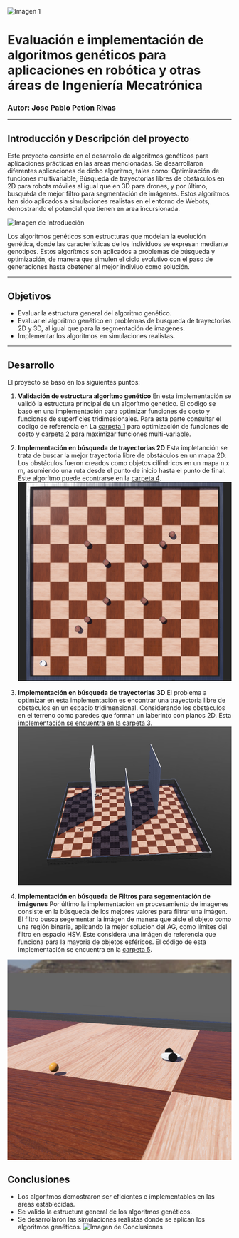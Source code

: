 <div style="display: flex; align-items: center; height: 200;">
  <img src="https://biodiversidad.gt/portal/images/layout/UVG_logo.png" width="50%",  alt="Imagen 1"/>
</div>

# Evaluación e implementación de algoritmos genéticos para aplicaciones en robótica y otras áreas de Ingeniería Mecatrónica
###  Autor: Jose Pablo Petion Rivas

------------

## Introducción y Descripción del proyecto

Este proyecto consiste en el desarrollo de algoritmos genéticos para aplicaciones prácticas en las areas mencionadas. Se desarrollaron diferentes aplicaciones de dicho algoritmo, tales como: Optimización de funciones multivariable, Búsqueda de trayectorias libres de obstáculos en 2D para robots móviles al igual que en 3D para drones, y por último, busquéda de mejor filtro para segmentación de imágenes. Estos algoritmos han sido aplicados a simulaciones realistas en el entorno de Webots, demostrando el potencial que tienen en area incursionada.

![Imagen de Introducción](https://images.spiceworks.com/wp-content/uploads/2023/08/30104126/Genetic-Algorithm.jpg)

Los algoritmos genéticos son estructuras que modelan la evolución genética, donde las características de los individuos se expresan mediante genotipos. Estos algorítmos son aplicados a problemas de búsqueda y optimización, de manera que simulen el ciclo evolutivo con el paso de generaciones hasta obetener al mejor indiviuo como solución. 

------------
## Objetivos

- Evaluar la estructura general del algoritmo genético.
- Evaluar el algoritmo genético en problemas de busqueda de trayectorias 2D y 3D, al igual que para la segmentación de imagenes.
- Implementar los algoritmos en simulaciones realistas.

------------


## Desarrollo

El proyecto se baso en los siguientes puntos:

1. **Validación de estructura algorítmo genético**
En esta implementación se validó la estructura principal de un algorítmo genético. El codigo se basó en una implementación para optimizar funciones de costo y funciones de superficies tridimesionales. Para esta parte consultar el codigo de referencia en La [carpeta 1](./Codigo%20MATLAB/AG_Antecedentes) para optimización de funciones de costo y [carpeta 2](./Codigo%20MATLAB/SurfMaxMin_GA/) para maximizar funciones multi-variable.

2. **Implementación en búsqueda de trayectorias 2D**
Esta impletanción se trata de buscar la mejor trayectoria libre de obstáculos en un mapa 2D. Los obstáculos fueron creados como objetos cilíndricos en un mapa n x m, asumiendo una ruta desde el punto de inicio hasta el punto de final. Este algorítmo puede econtrarse en la [carpeta 4](./Codigo%20MATLAB/Pathplanning_GA).
![img2](example_images/map1_p1.png)

3.  **Implementación en búsqueda de trayectorias 3D** 
El problema a optimizar en esta implementación es encontrar una trayectoria libre de obstáculos en un espacio tridimensional. Considerando los obstáculos en el terreno como paredes que forman un laberinto con planos 2D. Esta implementación se encuentra en la [carpeta 3](./Codigo%20MATLAB/Drone_MoveGA).
![img3](example_images/FollowWaypointsDemo.png)

5. **Implementación en búsqueda de Filtros para segementación de imágenes**
Por último la implementación en procesamiento de imagenes consiste en la búsqueda de los mejores valores para filtrar una imágen. El filtro busca segementar la imágen de manera que aisle el objeto como una región binaria, aplicando la mejor solucion del AG, como límites del filtro en espacio HSV. Este considera una imágen de referencia que funciona para la mayoria de objetos esféricos. El código de esta implementación se encuentra en la [carpeta 5](./Codigo%20MATLAB/ImageSegmentation_GA).

![img4](example_images/ComputerVision.png)

## Conclusiones
- Los algoritmos demostraron ser eficientes e implementables en las areas establecidas. 
- Se valido la estructura general de los algoritmos genéticos. 
- Se desarrollaron las simulaciones realistas donde se aplican los algoritmos genéticos. 
![Imagen de Conclusiones](images/imagen_conclusiones.png)


